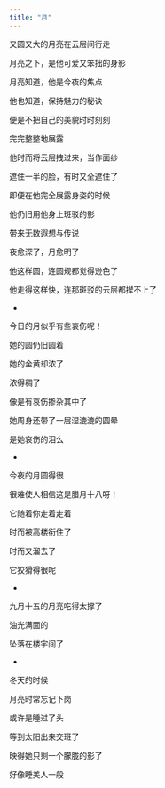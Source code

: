```yaml
---
title: "月"
---
```


又圆又大的月亮在云层间行走

月亮之下，是他可爱又笨拙的身影

月亮知道，他是今夜的焦点

他也知道，保持魅力的秘诀

便是不把自己的美貌时时刻刻

完完整整地展露

他时而将云层拽过来，当作面纱

遮住一半的脸，有时又全遮住了

即便在他完全展露身姿的时候

他仍旧用他身上斑驳的影

带来无数遐想与传说

夜愈深了，月愈明了

他这样圆，连圆规都觉得逊色了

他走得这样快，连那斑驳的云层都撵不上了

*

今日的月似乎有些哀伤呢！

她的圆仍旧圆着

她的金黄却浓了

浓得稠了

像是有哀伤掺杂其中了

她周身还带了一层湿漉漉的圆晕

是她哀伤的泪么

*

今夜的月圆得很

很难使人相信这是腊月十八呀！

它随着你走着走着

时而被高楼衔住了

时而又溜去了

它狡猾得很呢

*

九月十五的月亮吃得太撑了

油光满面的

坠落在楼宇间了

*

冬天的时候

月亮时常忘记下岗

或许是睡过了头

等到太阳出来交班了

映得她只剩一个朦胧的影了

好像睡美人一般